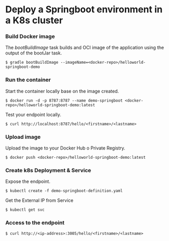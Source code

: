 # Deploy a Springboot environment in a K8s cluster

### Build Docker image
The *bootBuildImage* task builds and OCI image of the application using the output of the bootJar task.
```
$ gradle bootBuildImage --imageName=<docker-repo>/helloworld-springboot-demo
```

### Run the container
Start the container locally base on the image created.
```
$ docker run -d -p 8787:8787 --name demo-springboot <docker-repo>/helloworld-springboot-demo:latest
```
Test your endpoint locally.
```
$ curl http://localhost:8787/hello/<firstname>/<lastname>
```

### Upload image
Upload the image to your Docker Hub o Private Registry.
```
$ docker push <docker-repo>/helloworld-springboot-demo:latest
```

### Create k8s Deployment & Service
Expose the endpoint.
```
$ kubectl create -f demo-springboot-definition.yaml
```
Get the External IP from Service
```
$ kubectl get svc
```

### Access to the endpoint
```
$ curl http://<ip-address>:3005/hello/<firstname>/<lastname>
```
